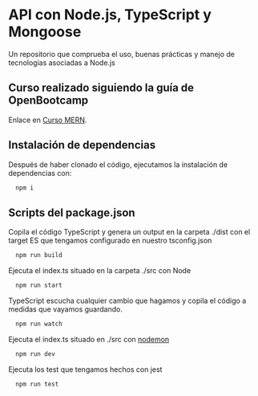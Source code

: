 # API con Node.js, TypeScript y Mongoose

Un repositorio que comprueba el uso, buenas prácticas y manejo de tecnologías asociadas a Node.js

## Curso realizado siguiendo la guía de OpenBootcamp

Enlace en [Curso MERN](https://campus.open-bootcamp.com/cursos/62).

## Instalación de dependencias

Después de haber clonado el código, ejecutamos la instalación de dependencias con:

```bash
  npm i
```

## Scripts del package.json

Copila el código TypeScript y genera un output en la carpeta ./dist con el target ES que tengamos configurado en nuestro tsconfig.json

```bash
  npm run build
```

Ejecuta el index.ts situado en la carpeta ./src con Node

```bash
  npm run start
```

TypeScript escucha cualquier cambio que hagamos y copila el código a medidas que vayamos guardando.

```bash
  npm run watch
```

Ejecuta el index.ts situado en ./src con [nodemon](https://nodemon.io/)

```bash
  npm run dev
```

Ejecuta los test que tengamos hechos con jest

```bash
  npm run test
```
